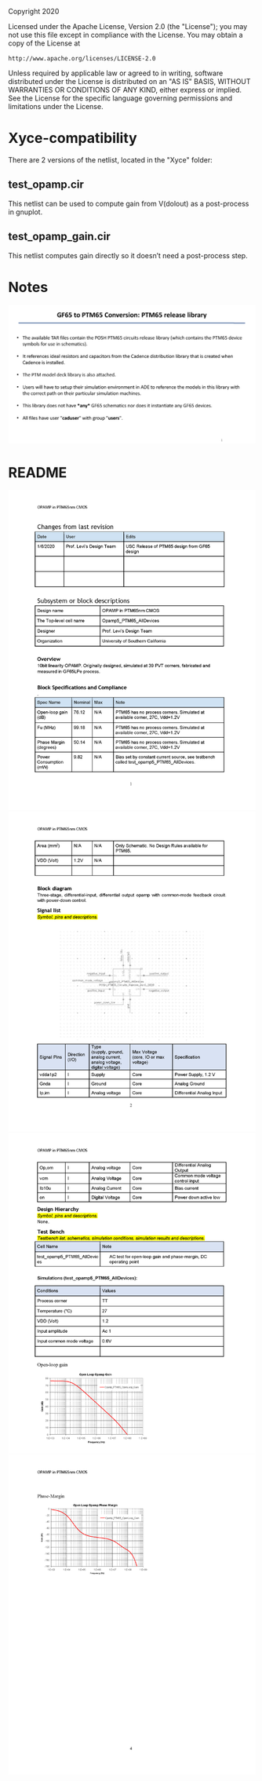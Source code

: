 Copyright 2020

Licensed under the Apache License, Version 2.0 (the "License");
you may not use this file except in compliance with the License.
You may obtain a copy of the License at

    http://www.apache.org/licenses/LICENSE-2.0

Unless required by applicable law or agreed to in writing, software
distributed under the License is distributed on an "AS IS" BASIS,
WITHOUT WARRANTIES OR CONDITIONS OF ANY KIND, either express or implied.
See the License for the specific language governing permissions and
limitations under the License.

# Xyce-compatibility
There are 2 versions of the netlist, located in the "Xyce" folder:
## test_opamp.cir
This netlist can be used to compute gain from V(dolout) as a post-process in gnuplot.
## test_opamp_gain.cir
This netlist computes gain directly so it doesn’t need a post-process step.

# Notes
<img src="Documentation/images/PTM65_Jan6_2020_Notes.png">

# README
<img src="Documentation/images/OPAMP_in_PTM 65nm_v2_Page_1.png">
<img src="Documentation/images/OPAMP_in_PTM 65nm_v2_Page_2.png">
<img src="Documentation/images/OPAMP_in_PTM 65nm_v2_Page_3.png">
<img src="Documentation/images/OPAMP_in_PTM 65nm_v2_Page_4.png">
